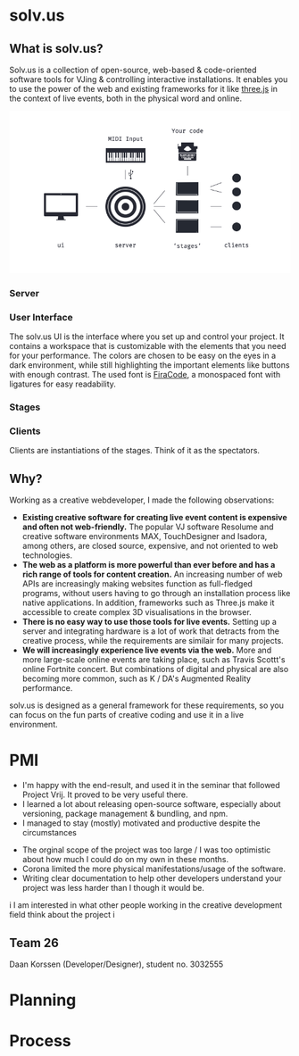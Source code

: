 # solv.us

## What is solv.us?
Solv.us is a collection of open-source, web-based & code-oriented software tools for VJing & controlling interactive installations. It enables you to use the power of the web and existing frameworks for it like [three.js](https://threejs.org) in the context of live events, both in the physical word and online.

<p align="center">
<img alt="A diagram of solv.us' elements: A server, User Interface, Stages and connected clients" src="diagram.png">
</p>

### Server

### User Interface
The solv.us UI is the interface where you set up and control your project. It contains a workspace that is customizable with the elements that you need for your performance. The colors are chosen to be easy on the eyes in a dark environment, while still highlighting the important elements like buttons with enough contrast. The used font is [FiraCode](https://github.com/tonsky/FiraCode), a monospaced font with ligatures for easy readability. 

### Stages


### Clients
Clients are instantiations of the stages. Think of it as the spectators.


## Why?
Working as a creative webdeveloper, I made the following observations:

- **Existing creative software for creating live event content is expensive and often not web-friendly.**
The popular VJ software Resolume and creative software environments MAX, TouchDesigner and Isadora, among others, are closed source, expensive, and not oriented to web technologies.
- **The web as a platform is more powerful than ever before and has a rich range of tools for content creation.**
An increasing number of web APIs are increasingly making websites function as full-fledged programs, without users having to go through an installation process like native applications. In addition, frameworks such as Three.js make it accessible to create complex 3D visualisations in the browser.
- **There is no easy way to use those tools for live events.** Setting up a server and integrating hardware is a lot of work that detracts from the creative process, while the requirements are similair for many projects.
- **We will increasingly experience live events via the web.**
More and more large-scale online events are taking place, such as Travis Scottt's online Fortnite concert. But combinations of digital and physical are also becoming more common, such as K / DA's Augmented Reality performance.

solv.us is designed as a general framework for these requirements, so you can focus on the fun parts of creative coding and use it in a live environment.


# PMI
+ I'm happy with the end-result, and used it in the seminar that followed Project Vrij. It proved to be very useful there.
+ I learned a lot about releasing open-source software, especially about versioning, package management & bundling, and npm. 
+ I managed to stay (mostly) motivated and productive despite the circumstances

- The orginal scope of the project was too large / I was too optimistic about how much I could do on my own in these months.
- Corona limited the more physical manifestations/usage of the software.
- Writing clear documentation to help other developers understand your project was less harder than I though it would be. 

i I am interested in what other people working in the creative development field think about the project
i 


## Team 26
Daan Korssen (Developer/Designer), student no. 3032555

# Planning

# Process

